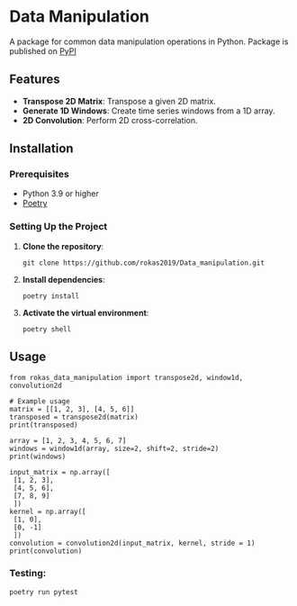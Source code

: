 # Data Manipulation

A package for common data manipulation operations in Python.
Package is published on [PyPI](https://pypi.org/project/rokas-data-manipulation/)

## Features

- **Transpose 2D Matrix**: Transpose a given 2D matrix.
- **Generate 1D Windows**: Create time series windows from a 1D array.
- **2D Convolution**: Perform 2D cross-correlation.

## Installation

### Prerequisites

- Python 3.9 or higher
- [Poetry](https://python-poetry.org/docs/#installation)

### Setting Up the Project

1. **Clone the repository**:

   ```
   git clone https://github.com/rokas2019/Data_manipulation.git
2. **Install dependencies**:
   ```
   poetry install
3. **Activate the virtual environment**:
   ``` 
   poetry shell

## **Usage**
   ```
   from rokas_data_manipulation import transpose2d, window1d, convolution2d
   
   # Example usage
   matrix = [[1, 2, 3], [4, 5, 6]]
   transposed = transpose2d(matrix)
   print(transposed)
   
   array = [1, 2, 3, 4, 5, 6, 7]
   windows = window1d(array, size=2, shift=2, stride=2)
   print(windows) 
   
   input_matrix = np.array([
    [1, 2, 3],
    [4, 5, 6],
    [7, 8, 9]
    ])
   kernel = np.array([
    [1, 0],
    [0, -1]
    ])
   convolution = convolution2d(input_matrix, kernel, stride = 1)
   print(convolution)
   ```
### **Testing**:
   ```
   poetry run pytest
   ```
